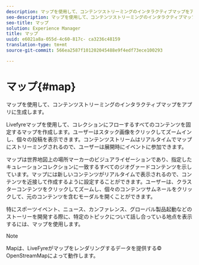 ```yaml
---
description: マップを使用して、コンテンツストリーミングのインタラクティブマップをアプリに生成します。
seo-description: マップを使用して、コンテンツストリーミングのインタラクティブマップをアプリに生成します。
seo-title: マップ
solution: Experience Manager
title: マップ
uuid: e6021a8a-055d-4c60-817c- ca3236c48159
translation-type: tm+mt
source-git-commit: 566ea2587f101202045488e9f4edf73ece100293

---
```



# マップ{#map}

マップを使用して、コンテンツストリーミングのインタラクティブマップをアプリに生成します。

Livefyreマップを使用して、コレクションにフローするすべてのコンテンツを固定するマップを作成します。ユーザーはスタック画像をクリックしてズームインし、個々の投稿を表示できます。コンテンツストリームはリアルタイムでマップにストリーミングされるので、ユーザーは展開時にイベントに参加できます。

マップは世界地図上の場所マーカーのビジュアライゼーションであり、指定したキュレーションコレクションに一致するすべてのジオグァードコンテンツを示しています。マップには新しいコンテンツがリアルタイムで表示されるので、コンテンツを近接して作成するように設定することができます。ユーザーは、クラスターコンテンツをクリックしてズームし、個々のコンテンツサムネールをクリックして、元のコンテンツを含むモーダルを開くことができます。

特にスポーツイベント、ニュース、カンファレンス、グローバル製品起動などのストーリーを開発する際に、特定のトピックについて話し合っている地点を表示するには、マップを使用します。

>[!NOTE]
>
>Mapは、LiveFyreがマップをレンダリングするデータを提供する© OpenStreamMapによって動作します。

